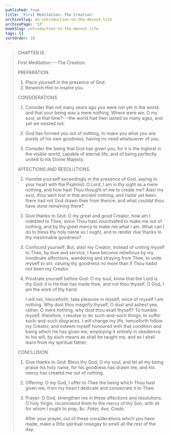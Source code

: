 ```yaml
---
published: true
title: 'First Meditation: The Creation'
archiveSlug: an-introduction-to-the-devout-life
archivePage: '17'
bookSlug: introduction-to-the-devout-life
tags: []
sortOrder: 18
---
```


> CHAPTER IX.
>
> First Meditation.---The Creation.
>
> PREPARATION.
>
> 1. Place yourself in the presence of Gnd.
> 2. Beseech Him to inspire you.
>
> CONSIDERATIONS.
>
> 1. Consider that not many years ago you were not yet in the world, and that your being was a mere nothing. Where were we, O my soul, at that time?---the world had then lasted so many ages, and yet we existed not.
>
> 2. God has formed you out of nothing, to make you what you are: purely of his own goodness, having no need whatsoever of you.
>
> 3. Consider the being that God has given you, for it is the highest in the visible world, capable of eternal life, and of being perfectly united to his Divine Majesty.
>
> AFFECTIONS AND RESOLUTIONS.
>
> 1. Humble yourself exceedingly in the presence of God, saying in your heart with the Psalmist: O Lord, I am in thy sight as a mere nothing, and how hast Thou thought of me to create me? Alas! my soul, thou wert lost in that ancient nothing, and hadst yet been there had not God drawn thee from thence: and what couldst thou have done remaining there?
>
> 2. Give thanks to God: O my great and good Creator, how am I indebted to Thee, since Thou hast vouchsafed to make me out of nothing, and by thy great mercy to make me what I am. What can I do to bless thy holy name as I ought, and to render due thanks to thy inestimable goodness?
>
> 3. Confound yourself: But, alas! my Creator, instead of uniting myself to Thee, by love and service, I have become rebellious by my inordinate affections, wandering and straying from Thee, to unite myself to sin: valuing thy goodness no more than if Thou hadst not been my Creator.
>
> 4. Prostrate yourself before God: O my soul, know that the Lord is thy God: it is He that has made thee, and not thou thyself. O God, I am the work of thy hand.
>
>    I will not, henceforth, take pleasure in myself, since of myself I am nothing. Why dost thou magnify thyself, O dust and ashes! yea, rather, O mere nothing, why dost thou exalt thyself? To humble myself, therefore, I resolve to do such-and-such things, to suffer such-and-such disgraces. I will change my life, henceforth follow my Creator, and esteem myself honoured with that condition and being which He has given me, employing it entirely in obedience to his will, by such means as shall be taught me, and as I shall learn from my spiritual father.
>
> CONCLUSION.
>
> 1. Give thanks to God: Bless thy God, O my soul, and let all my being praise his holy name, for his goodness has drawn me, and his mercy has created me out of nothing.
>
> 2. Offering: O my God, I offer to Thee the being which Thou hast given me; from my heart I dedicate and consecrate it to Thee.
>
> 3. Prayer: O God, strengthen me in these affections and resolutions. O holy Virgin, recommend them to the mercy of thy Son, with all for whom I ought to pray, &c. *Pater, Ave, Credo.*
>
>    After your prayer, out of these considerations which you have made, make a little spiritual nosegay to smell all the rest of the day.
